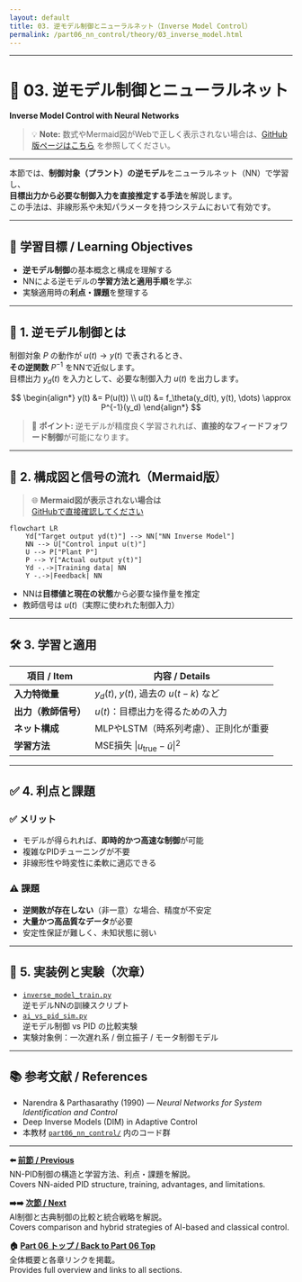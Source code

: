 ```yaml
---
layout: default
title: 03. 逆モデル制御とニューラルネット（Inverse Model Control）
permalink: /part06_nn_control/theory/03_inverse_model.html
---
```


---

# 🔁 03. 逆モデル制御とニューラルネット  
**Inverse Model Control with Neural Networks**

> 💡 **Note:** 数式やMermaid図がWebで正しく表示されない場合は、[GitHub版ページはこちら](https://github.com/Samizo-AITL/EduController/blob/main/part06_nn_control/theory/03_inverse_model.md) を参照してください。

---

本節では、**制御対象（プラント）の逆モデル**をニューラルネット（NN）で学習し、  
**目標出力から必要な制御入力を直接推定する手法**を解説します。  
この手法は、非線形系や未知パラメータを持つシステムにおいて有効です。

---

## 🎯 **学習目標 / Learning Objectives**

- **逆モデル制御**の基本概念と構成を理解する  
- NNによる逆モデルの**学習方法と適用手順**を学ぶ  
- 実験適用時の**利点・課題**を整理する  

---

## 🔄 **1. 逆モデル制御とは**

制御対象 $P$ の動作が $u(t) \rightarrow y(t)$ で表されるとき、  
**その逆関数** $P^{-1}$ をNNで近似します。  
目標出力 $y_d(t)$ を入力として、必要な制御入力 $u(t)$ を出力します。

$$
\begin{align*}
y(t) &= P(u(t)) \\
u(t) &= f_\theta(y_d(t), y(t), \dots) \approx P^{-1}(y_d)
\end{align*}
$$

> 📌 **ポイント:** 逆モデルが精度良く学習されれば、**直接的なフィードフォワード制御**が可能になります。

---

## 🧠 **2. 構成図と信号の流れ（Mermaid版）**

> 🌐 **Mermaid図が表示されない場合は**  
> [GitHubで直接確認してください](https://github.com/Samizo-AITL/EduController/blob/main/part06_nn_control/theory/03_inverse_model.md)

```mermaid
flowchart LR
    Yd["Target output yd(t)"] --> NN["NN Inverse Model"]
    NN --> U["Control input u(t)"]
    U --> P["Plant P"]
    P --> Y["Actual output y(t)"]
    Yd -.->|Training data| NN
    Y -.->|Feedback| NN
```

- NNは**目標値と現在の状態**から必要な操作量を推定  
- 教師信号は $u(t)$（実際に使われた制御入力）

---

## 🛠️ **3. 学習と適用**

| **項目 / Item**     | **内容 / Details**                                |
|---------------------|---------------------------------------------------|
| **入力特徴量**      | $y_d(t)$, $y(t)$, 過去の $u(t-k)$ など              |
| **出力（教師信号）**| $u(t)$：目標出力を得るための入力                   |
| **ネット構成**      | MLPやLSTM（時系列考慮）、正則化が重要               |
| **学習方法**        | MSE損失 $\|u_{\text{true}} - \hat{u}\|^2$           |

---

## ✅ **4. 利点と課題**

### ✅ メリット
- モデルが得られれば、**即時的かつ高速な制御**が可能  
- 複雑なPIDチューニングが不要  
- 非線形性や時変性に柔軟に適応できる  

### ⚠️ 課題
- **逆関数が存在しない**（非一意）な場合、精度が不安定  
- **大量かつ高品質なデータ**が必要  
- 安定性保証が難しく、未知状態に弱い  

---

## 🧪 **5. 実装例と実験（次章）**

- [`inverse_model_train.py`](../simulation/inverse_model_train.py)  
  逆モデルNNの訓練スクリプト  
- [`ai_vs_pid_sim.py`](../simulation/ai_vs_pid_sim.py)  
  逆モデル制御 vs PID の比較実験  
- 実験対象例：一次遅れ系 / 倒立振子 / モータ制御モデル  

---

## 📚 **参考文献 / References**

- Narendra & Parthasarathy (1990) — *Neural Networks for System Identification and Control*  
- Deep Inverse Models (DIM) in Adaptive Control  
- 本教材 [`part06_nn_control/`](https://samizo-aitl.github.io/EduController/part06_nn_control/) 内のコード群  

---

**⬅️ [前節 / Previous](https://samizo-aitl.github.io/EduController/part06_nn_control/theory/02_nn_pid.html)**  
NN-PID制御の構造と学習方法、利点・課題を解説。  
Covers NN-aided PID structure, training, advantages, and limitations.

**➡️➡️ [次節 / Next](https://samizo-aitl.github.io/EduController/part06_nn_control/theory/04_ai_vs_classical.html)**  
AI制御と古典制御の比較と統合戦略を解説。  
Covers comparison and hybrid strategies of AI-based and classical control.

**🏠 [Part 06 トップ / Back to Part 06 Top](https://samizo-aitl.github.io/EduController/part06_nn_control/)**  
全体概要と各章リンクを掲載。  
Provides full overview and links to all sections.
